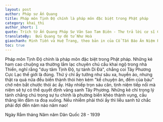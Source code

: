 ```yaml
---
layout: post
author: Pháp sư Ấn Quang
title: Pháp môn Tịnh Độ chính là pháp môn đặc biệt trong Phật pháp
category: khai_thi
author_short: 1
quote: Trích từ Ấn Quang Pháp Sư Văn Sao Tam Biên - Thư trả lời cư sĩ Cố Tông Huống
translateBy:  Bửu Quang tự đệ tử Như Hoà
giaochanh: Minh Tiến và Huệ Trang, theo bản in của Cổ Tấn Báo Ân Niệm Phật Đường, năm 2002.
toc: true
---
```


Pháp môn Tịnh Độ chính là pháp môn đặc biệt trong Phật pháp. Những kẻ ham cao chuộng xa thường lầm lạc chuyên chú cầu 
khai ngộ trong nhà Thiền, nghĩ rằng "duy tâm Tịnh Độ, tự tánh Di Đà", chẳng coi Tây Phương Cực Lạc thế giới 
là đúng. Thứ ý chỉ ấy tưởng như sâu xa, huyền áo, nhưng thật ra quá nửa đều biến thành thói hèn kém "kể 
chuyện ăn, đếm của báu" chớ nên bắt chước thói ác ấy. Hãy nhiếp trọn sáu căn, tịnh niệm tiếp nối mà niệm sẽ 
tự có thể quyết định vãng sanh Tây Phương. Những kẻ chỉ trọng lý tánh chẳng chú trọng sự tu chính là phường 
biến khéo thành vụng, cầu thăng lên đâm ra đoạ xuống. Nếu nhiễm phải thói ấy thì liễu sanh tử chắc phải đợi 
đến năm nảo năm nao!

Ngày Rằm tháng Năm năm Dân Quốc 28 - 1939
